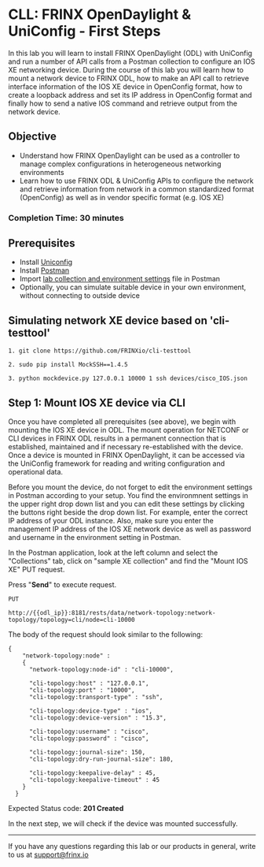 # CLL: FRINX OpenDaylight & UniConfig - First Steps

In this lab you will learn to install FRINX OpenDaylight (ODL) with UniConfig and run a number of API calls from a Postman collection to configure an IOS XE networking device. During the course of this lab you will learn how to mount a network device to FRINX ODL, how to make an API call to retrieve interface information of the IOS XE device in OpenConfig format, how to create a loopback address and set its IP address in OpenConfig format and finally how to send a native IOS command and retrieve output from the network device.

## Objective

* Understand how FRINX OpenDaylight can be used as a controller to manage complex configurations in heterogeneous networking environments
* Learn how to use FRINX ODL & UniConfig APIs to configure the network and retrieve information from  network in a common standardized format (OpenConfig) as well as in vendor specific format (e.g. IOS XE)

### Completion Time: 30 minutes

## Prerequisites

* Install <a href="https://docs.frinx.io/frinx-odl-distribution/oxygen/getting-started.html">Uniconfig</a>
* Install  <a href="https://www.postman.com/downloads/">Postman</a>
* Import <a href="https://github.com/FRINXio/Postman/tree/carbon/development/learning_labs/part1">lab collection and environment settings</a> file in Postman
* Optionally, you can simulate suitable device in your own environment, without connecting to outside device

## Simulating network XE device based on 'cli-testtool'

```
1. git clone https://github.com/FRINXio/cli-testtool

2. sudo pip install MockSSH==1.4.5

3. python mockdevice.py 127.0.0.1 10000 1 ssh devices/cisco_IOS.json
```

## Step 1: Mount IOS XE device via CLI

Once you have completed all prerequisites (see above), we begin with mounting the IOS XE device in ODL. The mount operation for NETCONF or CLI devices in FRINX ODL results in a permanent connection that is established, maintained and if necessary re-established with the device. Once a device is mounted in FRINX OpenDaylight, it can be accessed via the UniConfig framework for reading and writing configuration and operational data.

Before you mount the device, do not forget to edit the environment settings in Postman according to your setup. You find the environmnent settings in the upper right drop down list and you can edit these settings by clicking the buttons right beside the drop down list. For example, enter the correct IP address of your ODL instance. Also, make sure you enter the management IP address of the IOS XE network device as well as password and username in the environment setting in Postman.

In the Postman application, look at the left column and select the "Collections" tab, click on "sample XE collection" and find the "Mount IOS XE" PUT request.

Press "**Send**" to execute request.



```
PUT

http://{{odl_ip}}:8181/rests/data/network-topology:network-topology/topology=cli/node=cli-10000
```


The body of the request should look similar to the following:

```
{
    "network-topology:node" :
    {
      "network-topology:node-id" : "cli-10000",
      
      "cli-topology:host" : "127.0.0.1",
      "cli-topology:port" : "10000",
      "cli-topology:transport-type" : "ssh",
      
      "cli-topology:device-type" : "ios",
      "cli-topology:device-version" : "15.3",
      
      "cli-topology:username" : "cisco",
      "cli-topology:password" : "cisco",
      
      "cli-topology:journal-size": 150,
      "cli-topology:dry-run-journal-size": 180,
      
      "cli-topology:keepalive-delay" : 45,
      "cli-topology:keepalive-timeout" : 45
    }
  }
```
Expected Status code: **201 Created**

In the next step, we will check if the device was mounted successfully.

---
If you have any questions regarding this lab or our products in general, write to us at [support@frinx.io](mailto:support@frinx.io)
